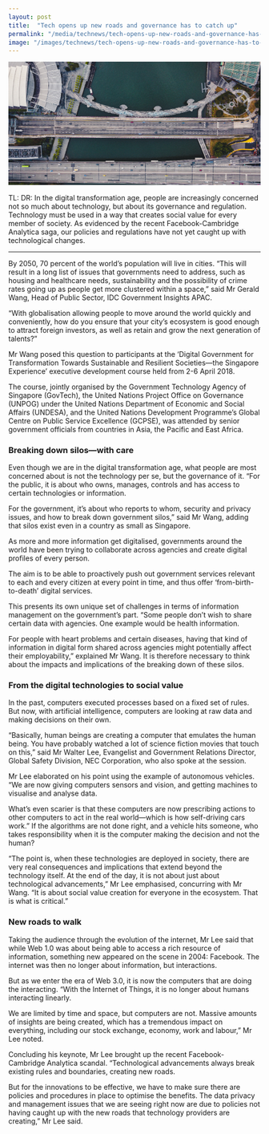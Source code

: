 ```yaml
---
layout: post
title:  "Tech opens up new roads and governance has to catch up"
permalink: "/media/technews/tech-opens-up-new-roads-and-governance-has-to-catch-up"
image: "/images/technews/tech-opens-up-new-roads-and-governance-has-to-catch-up-part-1.png"
---
```


![Tech opens up new roads and governance has to catch up](/images/technews/tech-opens-up-new-roads-and-governance-has-to-catch-up-part-1.png)

TL: DR: In the digital transformation age, people are increasingly concerned not so much about technology, but about its governance and regulation. Technology must be used in a way that creates social value for every member of society. As evidenced by the recent Facebook-Cambridge Analytica saga, our policies and regulations have not yet caught up with technological changes.

---

By 2050, 70 percent of the world’s population will live in cities. “This will result in a long list of issues that governments need to address, such as housing and healthcare needs, sustainability and the possibility of crime rates going up as people get more clustered within a space,” said Mr Gerald Wang, Head of Public Sector, IDC Government Insights APAC. 

“With globalisation allowing people to move around the world quickly and conveniently, how do you ensure that your city’s ecosystem is good enough to attract foreign investors, as well as retain and grow the next generation of talents?”

 Mr Wang posed this question to participants at the ‘Digital Government for Transformation Towards Sustainable and Resilient Societies—the Singapore Experience’ executive development course held from 2-6 April 2018. 

The course, jointly organised by the Government Technology Agency of Singapore (GovTech), the United Nations Project Office on Governance (UNPOG) under the United Nations Department of Economic and Social Affairs (UNDESA), and the United Nations Development Programme’s Global Centre on Public Service Excellence (GCPSE), was attended by senior government officials from countries in Asia, the Pacific and East Africa. 

### **Breaking down silos—with care**
Even though we are in the digital transformation age, what people are most concerned about is not the technology per se, but the governance of it. “For the public, it is about who owns, manages, controls and has access to certain technologies or information. 

For the government, it’s about who reports to whom, security and privacy issues, and how to break down government silos,” said Mr Wang, adding that silos exist even in a country as small as Singapore. 

As more and more information get digitalised, governments around the world have been trying to collaborate across agencies and create digital profiles of every person. 

The aim is to be able to proactively push out government services relevant to each and every citizen at every point in time, and thus offer ‘from-birth-to-death’ digital services. 

This presents its own unique set of challenges in terms of information management on the government’s part. “Some people don’t wish to share certain data with agencies. One example would be health information. 

For people with heart problems and certain diseases, having that kind of information in digital form shared across agencies might potentially affect their employability,” explained Mr Wang. It is therefore necessary to think about the impacts and implications of the breaking down of these silos. 

### **From the digital technologies to social value**
In the past, computers executed processes based on a fixed set of rules. But now, with artificial intelligence, computers are looking at raw data and making decisions on their own.

“Basically, human beings are creating a computer that emulates the human being. You have probably watched a lot of science fiction movies that touch on this,” said Mr Walter Lee, Evangelist and Government Relations Director, Global Safety Division, NEC Corporation, who also spoke at the session. 

Mr Lee elaborated on his point using the example of autonomous vehicles. “We are now giving computers sensors and vision, and getting machines to visualise and analyse data. 

What’s even scarier is that these computers are now prescribing actions to other computers to act in the real world—which is how self-driving cars work.” If the algorithms are not done right, and a vehicle hits someone, who takes responsibility when it is the computer making the decision and not the human? 

“The point is, when these technologies are deployed in society, there are very real consequences and implications that extend beyond the technology itself. At the end of the day, it is not about just about technological advancements,” Mr Lee emphasised, concurring with Mr Wang. “It is about social value creation for everyone in the ecosystem. That is what is critical.”

### **New roads to walk**
Taking the audience through the evolution of the internet, Mr Lee said that while Web 1.0 was about being able to access a rich resource of information, something new appeared on the scene in 2004: Facebook. The internet was then no longer about information, but interactions. 

But as we enter the era of Web 3.0, it is now the computers that are doing the interacting. “With the Internet of Things, it is no longer about humans interacting linearly. 

We are limited by time and space, but computers are not. Massive amounts of insights are being created, which has a tremendous impact on everything, including our stock exchange, economy, work and labour,” Mr Lee noted. 

Concluding his keynote, Mr Lee brought up the recent Facebook-Cambridge Analytica scandal. “Technological advancements always break existing rules and boundaries, creating new roads. 

But for the innovations to be effective, we have to make sure there are policies and procedures in place to optimise the benefits. The data privacy and management issues that we are seeing right now are due to policies not having caught up with the new roads that technology providers are creating,” Mr Lee said. 

 
